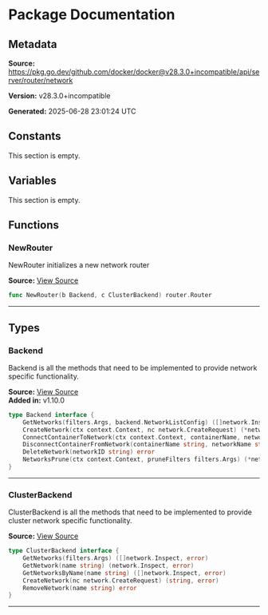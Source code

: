 # Package Documentation

## Metadata

**Source:** https://pkg.go.dev/github.com/docker/docker@v28.3.0+incompatible/api/server/router/network

**Version:** v28.3.0+incompatible

**Generated:** 2025-06-28 23:01:24 UTC

## Constants

This section is empty.

## Variables

This section is empty.

## Functions

### NewRouter

NewRouter initializes a new network router

**Source:** [View Source](https://github.com/docker/docker/blob/v28.3.0/api/server/router/network/network.go#L15)  

```go
func NewRouter(b Backend, c ClusterBackend) router.Router
```

---

## Types

### Backend

Backend is all the methods that need to be implemented
to provide network specific functionality.

**Source:** [View Source](https://github.com/docker/docker/blob/v28.3.0/api/server/router/network/backend.go#L13)  
**Added in:** v1.10.0

```go
type Backend interface {
	GetNetworks(filters.Args, backend.NetworkListConfig) ([]network.Inspect, error)
	CreateNetwork(ctx context.Context, nc network.CreateRequest) (*network.CreateResponse, error)
	ConnectContainerToNetwork(ctx context.Context, containerName, networkName string, endpointConfig *network.EndpointSettings) error
	DisconnectContainerFromNetwork(containerName string, networkName string, force bool) error
	DeleteNetwork(networkID string) error
	NetworksPrune(ctx context.Context, pruneFilters filters.Args) (*network.PruneReport, error)
}
```

---

### ClusterBackend

ClusterBackend is all the methods that need to be implemented
to provide cluster network specific functionality.

**Source:** [View Source](https://github.com/docker/docker/blob/v28.3.0/api/server/router/network/backend.go#L24)  

```go
type ClusterBackend interface {
	GetNetworks(filters.Args) ([]network.Inspect, error)
	GetNetwork(name string) (network.Inspect, error)
	GetNetworksByName(name string) ([]network.Inspect, error)
	CreateNetwork(nc network.CreateRequest) (string, error)
	RemoveNetwork(name string) error
}
```

---

